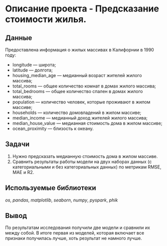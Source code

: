 # Oписание проекта - Предсказание стоимости жилья.

## Данные

Предоставлена информация о жилых массивах в Калифорнии в 1990 году:

- longitude — широта;
- latitude — долгота;
- housing_median_age — медианный возраст жителей жилого массива;
- total_rooms — общее количество комнат в домах жилого массива;
- total_bedrooms — общее количество спален в домах жилого массива;
- population — количество человек, которые проживают в жилом массиве;
- households — количество домовладений в жилом массиве;
- median_income — медианный доход жителей жилого массива;
- median_house_value — медианная стоимость дома в жилом массиве;
- ocean_proximity — близость к океану.

## Задачи

1. Нужно предсказать медианную стоимость дома в жилом массиве.
2. Сравнить результаты работы модели на двух наборах данных (с категориальными и без категориальных данных) по метрикам RMSE, MAE и R2.

## Используемые библиотеки
*os*, *pandas*, *matplotlib*, *seaborn*, *numpy*, *pyspark*, *phik*

## Вывод

По результатам исследования получили две модели и сравнили их между собой. В итоге первая из моделей, которая включает все признаки получилась лучше, хоть результат не намного лучше.